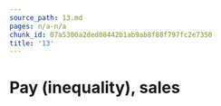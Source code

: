 ```yaml
---
source_path: 13.md
pages: n/a-n/a
chunk_id: 07a5300a2ded08442b1ab9ab8f88f797fc2e7350
title: '13'
---
```

# Pay (inequality), sales
